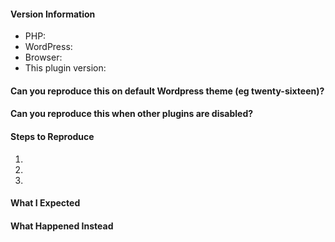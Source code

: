 <!--
Thanks for contributing&mdash;you rock!

Please note:
- These comments won't show up when you submit the issue.
- This is free software supported by volunteers in their spare time.  Please help us by making your issue report as clear and simple as possible.
If reporting a problem please make sure you confirm the following points so we can reproduce and fix you problem as quickly as possible:
-->

#### Version Information
* PHP: 
* WordPress: 
* Browser: 
* This plugin version: 

#### Can you reproduce this on default Wordpress theme (eg twenty-sixteen)?

#### Can you reproduce this when other plugins are disabled?

#### Steps to Reproduce
1. 
1. 
1. 

#### What I Expected



#### What Happened Instead

